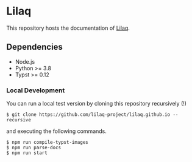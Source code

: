 # Lilaq

This repository hosts the documentation of [Lilaq](https://github.com/lilaq-project/lilaq). 

## Dependencies

- Node.js
- Python >= 3.8
- Typst >= 0.12


### Local Development

You can run a local test version by cloning this repository recursively (!)
```
$ git clone https://github.com/lilaq-project/lilaq.github.io --recursive
```
and executing the following commands. 

```
$ npm run compile-typst-images
$ npm run parse-docs
$ npm run start
```